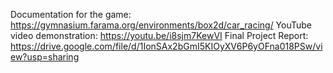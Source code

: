 Documentation for the game: https://gymnasium.farama.org/environments/box2d/car_racing/
YouTube video demonstration: https://youtu.be/i8sjm7KewVI
Final Project Report: https://drive.google.com/file/d/1IonSAx2bGmI5KIOyXV6P6yOFna018PSw/view?usp=sharing
